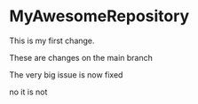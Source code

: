 # MyAwesomeRepository

This is my first change.

These are changes on the main branch

The very big issue is now fixed

no it is not



